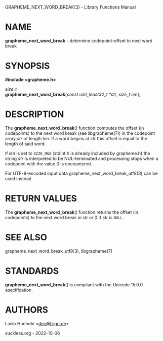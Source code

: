 GRAPHEME\_NEXT\_WORD\_BREAK(3) - Library Functions Manual

# NAME

**grapheme\_next\_word\_break** - determine codepoint-offset to next word break

# SYNOPSIS

**#include &lt;grapheme.h>**

*size\_t*  
**grapheme\_next\_word\_break**(*const uint\_least32\_t \*str*, *size\_t len*);

# DESCRIPTION

The
**grapheme\_next\_word\_break**()
function computes the offset (in codepoints) to the next word
break (see
libgrapheme(7))
in the codepoint array
*str*
of length
*len*.
If a word begins at
*str*
this offset is equal to the length of said word.

If
*len*
is set to
`SIZE_MAX`
(stdint.h is already included by grapheme.h) the string
*str*
is interpreted to be NUL-terminated and processing stops when
a codepoint with the value 0 is encountered.

For UTF-8-encoded input
data
grapheme\_next\_word\_break\_utf8(3)
can be used instead.

# RETURN VALUES

The
**grapheme\_next\_word\_break**()
function returns the offset (in codepoints) to the next word
break in
*str*
or 0 if
*str*
is
`NULL`.

# SEE ALSO

grapheme\_next\_word\_break\_utf8(3),
libgrapheme(7)

# STANDARDS

**grapheme\_next\_word\_break**()
is compliant with the Unicode 15.0.0 specification.

# AUTHORS

Laslo Hunhold &lt;[dev@frign.de](mailto:dev@frign.de)&gt;

suckless.org - 2022-10-06
